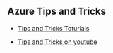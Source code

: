 ## Azure Tips and Tricks

- [Tips and Tricks Toturials](https://microsoft.github.io/AzureTipsAndTricks/)

- [Tips and Tricks on youtube](https://www.youtube.com/playlist?list=PLLasX02E8BPCNCK8Thcxu-Y-XcBUbhFWC)
